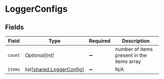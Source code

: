 # LoggerConfigs


## Fields

| Field                                                                | Type                                                                 | Required                                                             | Description                                                          |
| -------------------------------------------------------------------- | -------------------------------------------------------------------- | -------------------------------------------------------------------- | -------------------------------------------------------------------- |
| `count`                                                              | *Optional[int]*                                                      | :heavy_minus_sign:                                                   | number of items present in the items array                           |
| `items`                                                              | list[[shared.LoggerConfig](undefined/models/shared/loggerconfig.md)] | :heavy_minus_sign:                                                   | N/A                                                                  |